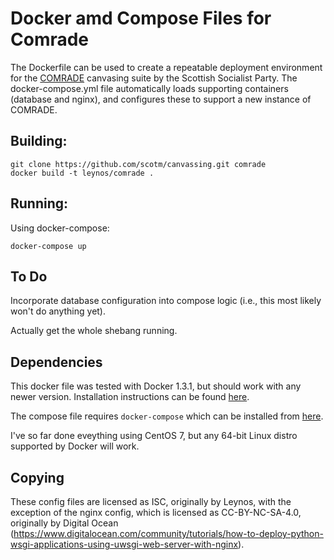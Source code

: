# Docker amd Compose Files for Comrade

The Dockerfile can be used to create a repeatable deployment environment for the [COMRADE](https://github.com/scotm/canvassing) canvasing suite by the Scottish Socialist Party.  The docker-compose.yml file automatically loads supporting containers (database and nginx), and configures these to support a new instance of COMRADE.

## Building:

    git clone https://github.com/scotm/canvassing.git comrade
    docker build -t leynos/comrade .

## Running:

Using docker-compose:

    docker-compose up

## To Do

Incorporate database configuration into compose logic (i.e., this most likely won't do anything yet).

Actually get the whole shebang running.

## Dependencies

This docker file was tested with Docker 1.3.1, but should work with any newer version.  Installation instructions can be found [here](https://docs.docker.com/installation/).

The compose file requires ```docker-compose``` which can be installed from [here](https://docs.docker.com/compose/install/).

I've so far done eveything using CentOS 7, but any 64-bit Linux distro supported by Docker will work.

## Copying

These config files are licensed as ISC, originally by Leynos, with the exception of the nginx config, which is licensed as CC-BY-NC-SA-4.0, originally by Digital Ocean (https://www.digitalocean.com/community/tutorials/how-to-deploy-python-wsgi-applications-using-uwsgi-web-server-with-nginx).
